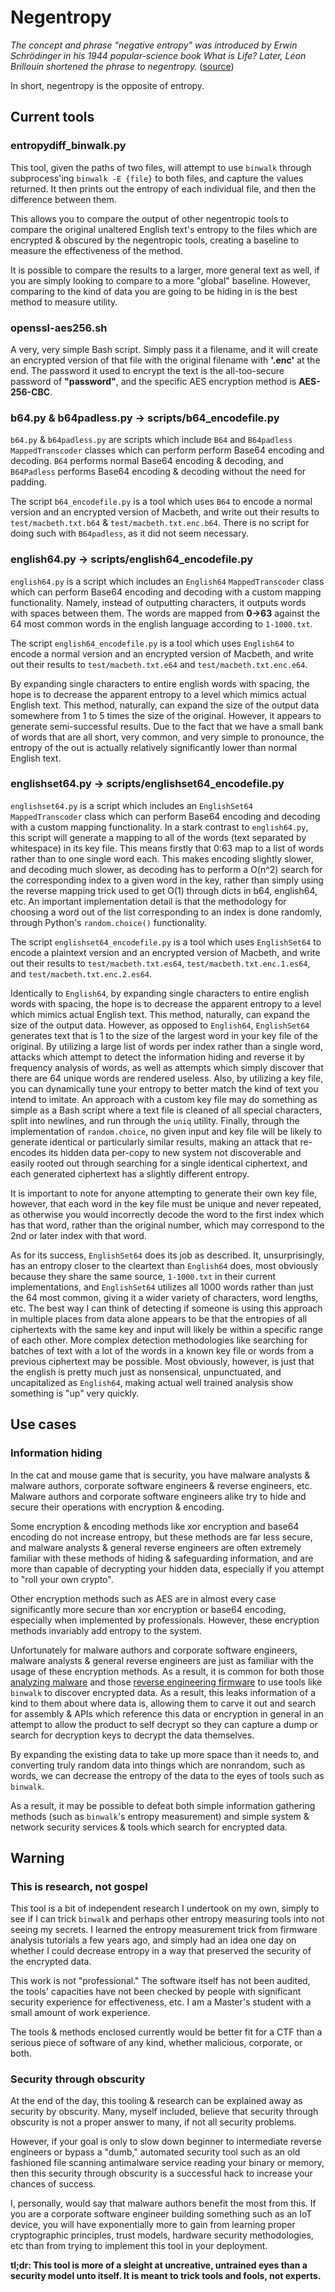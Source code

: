 # Negentropy

_The concept and phrase "negative entropy" was introduced by Erwin Schrödinger in his 1944
popular-science book What is Life? Later, Léon Brillouin shortened the phrase to negentropy._
([source](https://en.wikipedia.org/wiki/Negentropy))

In short, negentropy is the opposite of entropy.

## Current tools

### entropydiff_binwalk.py
This tool, given the paths of two files, will attempt to use `binwalk` through subprocess'ing
`binwalk -E {file}` to both files, and capture the values returned. It then prints out the entropy
of each individual file, and then the difference between them.

This allows you to compare the output of other negentropic tools to compare the original unaltered
English text's entropy to the files which are encrypted & obscured by the negentropic tools,
creating a baseline to measure the effectiveness of the method.

It is possible to compare the results to a larger, more general text as well, if you are simply
looking to compare to a more "global" baseline. However, comparing to the kind of data you are
going to be hiding in is the best method to measure utility.

### openssl-aes256.sh
A very, very simple Bash script. Simply pass it a filename, and it will create an encrypted version
of that file with the original filename with **'.enc'** at the end. The password it used to encrypt the
text is the all-too-secure password of **"password"**, and the specific AES encryption method is
**AES-256-CBC**.

### b64.py & b64padless.py -> scripts/b64_encodefile.py

`b64.py` & `b64padless.py` are scripts which include `B64` and `B64padless` `MappedTranscoder` classes
which can perform perform Base64 encoding and decoding. `B64` performs normal Base64 encoding &
decoding, and `B64Padless` performs Base64 encoding & decoding without the need for padding.

The script `b64_encodefile.py` is a tool which uses `B64` to encode a normal version and an encrypted
version of Macbeth, and write out their results to `test/macbeth.txt.b64` & `test/macbeth.txt.enc.b64`.
There is no script for doing such with `B64padless`, as it did not seem necessary.

### english64.py -> scripts/english64_encodefile.py
`english64.py` is a script which includes an `English64` `MappedTranscoder` class which can perform
Base64 encoding and decoding with a custom mapping functionality. Namely, instead of outputting
characters, it outputs words with spaces between them. The words are mapped from **0->63** against the
64 most common words in the english language according to `1-1000.txt`.

The script `english64_encodefile.py` is a tool which uses `English64` to encode a normal version and an
encrypted version of Macbeth, and write out their results to `test/macbeth.txt.e64` and
`test/macbeth.txt.enc.e64`.

By expanding single characters to entire english words with spacing, the hope is to decrease the
apparent entropy to a level which mimics actual English text. This method, naturally, can expand
the size of the output data somewhere from 1 to 5 times the size of the original. However,
it appears to generate semi-successful results. Due to the fact that we have a small bank of words
that are all short, very common, and very simple to pronounce, the entropy of the out is actually
relatively significantly lower than normal English text.

### englishset64.py -> scripts/englishset64_encodefile.py
`englishset64.py` is a script which includes an `EnglishSet64` `MappedTranscoder` class which can
perform Base64 encoding and decoding with a custom mapping functionality. In a stark contrast to
`english64.py`, this script will generate a mapping to all of the words (text separated by
whitespace) in its key file. This means firstly that 0:63 map to a list of words rather than to one
single word each. This makes encoding slightly slower, and decoding much slower, as decoding has to
perform a O(n^2) search for the corresponding index to a given word in the key, rather than simply
using the reverse mapping trick used to get O(1) through dicts in b64, english64, etc. An important
implementation detail is that the methodology for choosing a word out of the list corresponding to
an index is done randomly, through Python's `random.choice()` functionality.

The script `englishset64_encodefile.py` is a tool which uses `EnglishSet64` to encode a plaintext
version and an encrypted version of Macbeth, and write out their results to
`test/macbeth.txt.es64`, `test/macbeth.txt.enc.1.es64`, and `test/macbeth.txt.enc.2.es64`.

Identically to `English64`, by expanding single characters to entire english words with spacing, the
hope is to decrease the apparent entropy to a level which mimics actual English text. This method,
naturally, can expand the size of the output data. However, as opposed to `English64`, `EnglishSet64`
generates text that is 1 to the size of the largest word in your key file of the original. By
utilizing a large list of words per index rather than a single word, attacks which attempt to
detect the information hiding and reverse it by frequency analysis of words, as well as attempts
which simply discover that there are 64 unique words are rendered useless. Also, by utilizing a key
file, you can dynamically tune your entropy to better match the kind of text you intend to imitate.
An approach with a custom key file may do something as simple as a Bash script where a text file is
cleaned of all special characters, split into newlines, and run through the `uniq` utility.
Finally, through the implementation of `random.choice`, no given input and key file will be likely
to generate identical or particularly similar results, making an attack that re-encodes its
hidden data per-copy to new system not discoverable and easily rooted out through searching for a
single identical ciphertext, and each generated ciphertext has a slightly different entropy.
 
It is important to note for anyone attempting to generate their own key file, however, that each
word in the key file must be unique and never repeated, as otherwise you would incorrectly decode
the word to the first index which has that word, rather than the original number, which may
correspond to the 2nd or later index with that word.

As for its success, `EnglishSet64` does its job as described. It, unsurprisingly, has an entropy
closer to the cleartext than `English64` does, most obviously because they share the same source,
`1-1000.txt` in their current implementations, and `EnglishSet64` utilizes all 1000 words rather
than just the 64 most common, giving it a wider variety of characters, word lengths, etc. The best
way I can think of detecting if someone is using this approach in multiple places from data alone
appears to be that the entropies of all ciphertexts with the same key and input will likely be
within a specific range of each other. More complex detection methodologies like searching for
batches of text with a lot of the words in a known key file or words from a previous ciphertext
may be possible. Most obviously, however, is just that the english is pretty much just as
nonsensical, unpunctuated, and uncapitalized as `English64`, making actual well trained analysis
show something is "up" very quickly.


## Use cases

### Information hiding
In the cat and mouse game that is security, you have malware analysts & malware authors, corporate
software engineers & reverse engineers, etc. Malware authors and corporate software engineers alike
try to hide and secure their operations with encryption & encoding.

Some encryption & encoding methods like xor encryption and base64 encoding do not increase entropy,
but these methods are far less secure, and malware analysts & general reverse engineers are often
extremely familiar with these methods of hiding & safeguarding information, and are more than
capable of decrypting your hidden data, especially if you attempt to "roll your own crypto".

Other encryption methods such as AES are in almost every case significantly more secure than xor
encryption or base64 encoding, especially when implemented by professionals. However, these
encryption methods invariably add entropy to the system.

Unfortunately for malware authors and corporate software engineers, malware analysts & general
reverse engineers are just as familiar with the usage of these encryption methods. As a result,
it is common for both those
[analyzing malware](https://securelist.com/looking-for-sophisticated-malware-in-iot-devices/98530/)
and those
[reverse engineering firmware](https://www.refirmlabs.com/reverse-engineering-my-routers-firmware-with-binwalk/)
to use tools like `binwalk` to discover encrypted data. As a result, this leaks information of a kind
to them about where data is, allowing them to carve it out and search for assembly & APIs which
reference this data or encryption in general in an attempt to allow the product to self decrypt
so they can capture a dump or search for decryption keys to decrypt the data themselves.

By expanding the existing data to take up more space than it needs to, and converting truly random
data into things which are nonrandom, such as words, we can decrease the entropy of the data to the
eyes of tools such as `binwalk`.

As a result, it may be possible to defeat both simple information gathering methods (such as
`binwalk`'s entropy measurement) and simple system & network security services & tools which search
for encrypted data.

## Warning

### This is research, not gospel
This tool is a bit of independent research I undertook on my own, simply to see if I can trick
`binwalk` and perhaps other entropy measuring tools into not seeing my secrets. I learned the entropy
measurement trick from firmware analysis tutorials a few years ago, and simply had an idea one day
on whether I could decrease entropy in a way that preserved the security of the encrypted data.

This work is not "professional." The software itself has not been audited, the tools' capacities
have not been checked by people with significant security experience for effectiveness, etc. I am
a Master's student with a small amount of work experience.

The tools & methods enclosed currently would be better fit for a CTF than a serious piece of
software of any kind, whether malicious, corporate, or both.

### Security through obscurity
At the end of the day, this tooling & research can be explained away as security by obscurity.
Many, myself included, believe that security through obscurity is not a proper answer to many, if
not all security problems.

However, if your goal is only to slow down beginner to intermediate reverse engineers or bypass a
"dumb," automated security tool such as an old fashioned file scanning antimalware service reading
your binary or memory, then this security through obscurity is a successful hack to increase your
chances of success.

I, personally, would say that malware authors benefit the most from this. If you are a corporate
software engineer building something such as an IoT device, you will have exponentially more to
gain from learning proper cryptographic principles, trust models, hardware security methodologies,
etc than from trying to implement this tool in your deployment.

**tl;dr: This tool is more of a sleight at uncreative, untrained eyes than a security model unto
itself. It is meant to trick tools and fools, not experts.**
